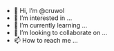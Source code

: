 - 👋 Hi, I’m @cruwol
- 👀 I’m interested in ...
- 🌱 I’m currently learning ...
- 💞️ I’m looking to collaborate on ...
- 📫 How to reach me ...

<!---
cruwol/cruwol is a ✨ special ✨ repository because its `README.md` (this file) appears on your GitHub profile.
You can click the Preview link to take a look at your changes.
--->
